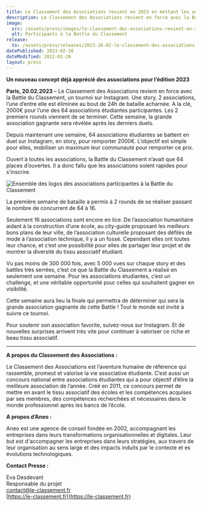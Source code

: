 ```yaml
---
title: Le Classement des Associations revient en 2023 en mettant les associations à l’honneur
description: Le Classement des Associations revient en force avec la Battle du Classement, un tournoi sur Instagram. Une story, 2 associations, l’une d’entre elle est éliminée au bout de 24h de bataille acharnée. A la clé, 2000€ pour l’une des 64 associations étudiantes participantes. Les 2 premiers rounds viennent de se terminer. Cette semaine, la grande association gagnante sera révélée après les derniers duels.
image:
  src: /assets/press/images/le-classement-des-associations-revient-en-2023-en-mettant-les-associations-a-lhonneur.webp
  alt: Participants à la Battle du Classement
release:
  to: /assets/press/releases/2023-20-02-le-classement-des-associations-revient-en-2023-en-mettant-les-associations-a-lhonneur.pdf
datePublished: 2023-02-20
dateModified: 2022-02-20
layout: press
---
```


**Un nouveau concept déjà apprécié des associations pour l’édition 2023**

**Paris, 20.02.2023** – Le Classement des Associations revient en force avec la Battle du Classement, un tournoi sur Instagram. Une story, 2 associations, l’une d’entre elle est éliminée au bout de 24h de bataille acharnée. A la clé, 2000€ pour l’une des 64 associations étudiantes participantes. Les 2 premiers rounds viennent de se terminer. Cette semaine, la grande association gagnante sera révélée après les derniers duels.

Depuis maintenant une semaine, 64 associations étudiantes se battent en duel sur Instagram, en story, pour remporter 2000€. L’objectif est simple pour elles, mobiliser un maximum leur communauté pour remporter ce prix. 

Ouvert à toutes les associations, la Battle du Classement n’avait que 64 places d’ouvertes. Il a donc fallu que les associations soient rapides pour s’inscrire.

![Ensemble des logos des associations participantes à la Battle du Classement](/assets/press/images/le-classement-des-associations-revient-en-2023-en-mettant-les-associations-a-lhonneur.webp)

La première semaine de bataille a permis à 2 rounds de se réaliser passant le nombre de concurrent de 64 à 16.

Seulement 16 associations sont encore en lice. De l’association humanitaire aidant à la construction d’une école, au city-guide proposant les meilleurs bons plans de leur ville, de l’association culturelle proposant des défilés de mode à l’association technique, il y a un fossé. Cependant elles ont toutes leur chance, et c’est une possibilité pour elles de partager leur projet et de montrer la diversité du tissu associatif étudiant.

Vu pas moins de 300 000 fois, avec 5 000 vues sur chaque story et des battles très serrées, c’est ce que la Battle du Classement a réalisé en seulement une semaine. Pour les associations étudiantes, c’est un challenge, et une véritable opportunité pour celles qui souhaitent gagner en visibilité.

Cette semaine aura lieu la finale qui permettra de déterminer qui sera la grande association gagnante de cette Battle ! Tout le monde est invité à suivre ce tournoi.

Pour soutenir son association favorite, suivez-nous sur Instagram. Et de nouvelles surprises arrivent très vite pour continuer à valoriser ce riche et beau tissu associatif.

---

**A propos du Classement des Associations :**

Le Classement des Associations est l’aventure humaine de référence qui rassemble, promeut et valorise la vie associative étudiante. C’est aussi un concours national entre associations étudiantes qui a pour objectif d’élire la meilleure association de l’année. Créé en 2011, ce concours permet de mettre en avant le tissu associatif des écoles et les compétences acquises par ses membres, des compétences recherchées et nécessaires dans le monde professionnel après les bancs de l’école.

**A propos d’Aneo :**

Aneo est une agence de conseil fondée en 2002, accompagnant les entreprises dans leurs transformations organisationnelles et digitales. Leur but est d'accompagner les entreprises dans leurs stratégies, aux travers de leur organisation au sens large et des impacts induits par le contexte et es évolutions technologiques. 
 
**Contact Presse :**

Eva Desdevant<br />
Responsable du projet<br />
[contact@le-classement.fr](mailto:contact@le-classement.fr)<br />
[https://le-classement.fr](https://le-classement.fr)
